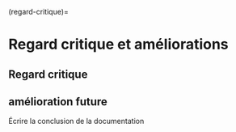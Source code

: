 (regard-critique)=

# Regard critique et améliorations
## Regard critique
## amélioration future
Écrire la conclusion de la documentation
